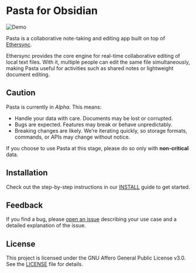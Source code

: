 # Pasta for Obsidian

![Demo](docs/videos/share-folder.gif)

Pasta is a collaborative note-taking and editing app built on top of [Ethersync](https://github.com/ethersync/ethersync).

Ethersync provides the core engine for real-time collaborative editing of local text files. With it, multiple people can edit the same file simultaneously, making Pasta useful for activities such as shared notes or lightweight document editing.

## Caution

Pasta is currently in _Alpha_. This means:

- Handle your data with care. Documents may be lost or corrupted.
- Bugs are expected. Features may break or behave unpredictably.
- Breaking changes are likely. We’re iterating quickly, so storage formats, commands, or APIs may change without notice.

If you choose to use Pasta at this stage, please do so only with **non-critical** data.

## Installation

Check out the step-by-step instructions in our [INSTALL](INSTALL.md) guide to get started.

## Feedback

If you find a bug, please [open an issue](https://github.com/critica-tech-lab/pasta-obsidian/issues) describing your use case and a detailed explanation of the issue.

## License

This project is licensed under the GNU Affero General Public License v3.0.
See the [LICENSE](LICENSE) file for details.
